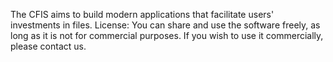 The CFIS aims to build modern applications that facilitate users' investments in files. License: You can share and use the software freely, as long as it is not for commercial purposes. If you wish to use it commercially, please contact us.
